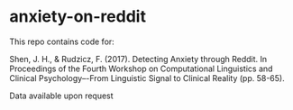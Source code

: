 # anxiety-on-reddit 

This repo contains code for: 

Shen, J. H., & Rudzicz, F. (2017). Detecting Anxiety through Reddit. In Proceedings of the Fourth Workshop on Computational Linguistics and Clinical Psychology–-From Linguistic Signal to Clinical Reality (pp. 58-65).

Data available upon request
